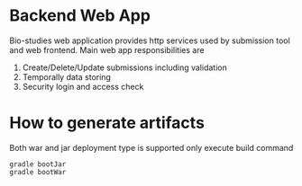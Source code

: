 # Backend Web App
Bio-studies web application provides http services used by submission tool and web frontend. Main web app responsibilities are

1. Create/Delete/Update submissions including validation
1. Temporally data storing
1. Security login and access check

# How to generate artifacts
Both war and jar deployment type is supported only execute build command

    gradle bootJar
    gradle bootWar
